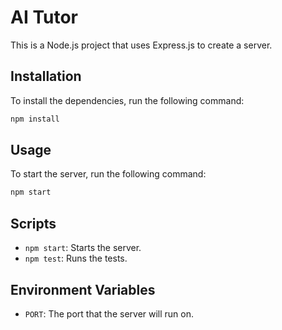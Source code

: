 # AI Tutor

This is a Node.js project that uses Express.js to create a server.

## Installation

To install the dependencies, run the following command:

```bash
npm install
```

## Usage

To start the server, run the following command:

```bash
npm start
```

## Scripts

- `npm start`: Starts the server.
- `npm test`: Runs the tests.

## Environment Variables

- `PORT`: The port that the server will run on.